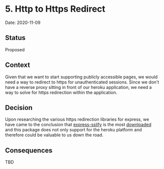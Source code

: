 # 5. Http to Https Redirect

Date: 2020-11-09

## Status

Proposed

## Context
Given that we want to start supporting publicly accessible pages, we would need a way to redirect to https for unauthenticated sessions.
Since we don't have a reverse proxy sitting in front of our heroku application, we need a way to solve for https redirection within the application.


## Decision
Upon researching the various https redirection libraries for express, we have came to the conclusion that [express-sslify](https://github.com/florianheinemann/express-sslify) is the most [downloaded](https://www.npmtrends.com/express-sslify-vs-express-force-ssl-vs-heroku-ssl-redirect-vs-express-enforces-ssl-vs-express-https-redirect) and this package does not only support for the heroku platform and therefore could be valuable to us down the road.
 

## Consequences
TBD